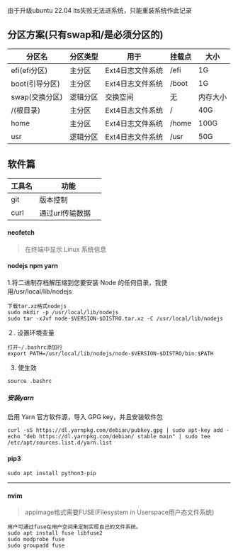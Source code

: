 由于升级ubuntu 22.04 lts失败无法进系统，只能重装系统作此记录
## 分区方案(只有swap和/是必须分区的)
| 分区名 | 分区类型 | 用于 | 挂载点 | 大小 |
| -- | ---- | -- | ---- | ---- |
| efi(efi分区) | 主分区 | Ext4日志文件系统 | /efi | 1G |
| boot(引导分区) | 主分区 | Ext4日志文件系统 | /boot | 1G |
| swap(交换分区) | 逻辑分区 | 交换空间 | 无 | 内存大小 |
| /(根目录) | 主分区 | Ext4日志文件系统 | / | 40G |
| home | 主分区 | Ext4日志文件系统 | /home |100G |
| usr | 逻辑分区  | Ext4日志文件系统 | /usr |50G |

## 软件篇
| 工具名 | 功能 | 
| -- | ---- | 
| git | 版本控制 |
| curl | 通过url传输数据　|


#### neofetch  
> 在终端中显示 Linux 系统信息


#### nodejs npm yarn
1.将二进制存档解压缩到您要安装 Node 的任何目录，我使用/usr/local/lib/nodejs
```
下载tar.xz格式nodejs
sudo mkdir -p /usr/local/lib/nodejs
sudo tar -xJvf node-$VERSION-$DISTRO.tar.xz -C /usr/local/lib/nodejs
```
２. 设置环境变量 
```
打开~/.bashrc添加行
export PATH=/usr/local/lib/nodejs/node-$VERSION-$DISTRO/bin:$PATH
```
3. 使生效
```
source .bashrc
```
##### 安装yarn  
启用 Yarn 官方软件源，导入 GPG key，并且安装软件包
```
curl -sS https://dl.yarnpkg.com/debian/pubkey.gpg | sudo apt-key add -
echo "deb https://dl.yarnpkg.com/debian/ stable main" | sudo tee /etc/apt/sources.list.d/yarn.list
```

#### pip3
```
sudo apt install python3-pip
```
---
#### nvim
> appimage格式需要FUSE(Filesystem in Userspace用户态文件系统)　　
```
用户可通过fuse在用户空间来定制实现自己的文件系统。
sudo apt install fuse libfuse2
sudo modprobe fuse
sudo groupadd fuse
```
